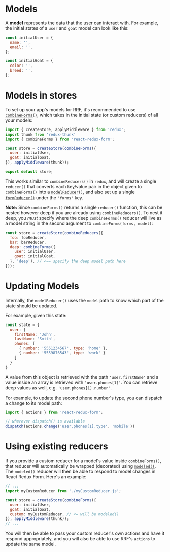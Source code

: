 # Models

A **model** represents the data that the user can interact with. For example, the initial states of a `user` and `goat` model can look like this:

```jsx
const initialUser = {
  name: '',
  email: '',
};

const initialGoat = {
  color: '',
  breed: '',
};
```

# Models in stores

To set up your app's models for RRF, it's recommended to use [`combineForms()`](../api/combineForms.md), which takes in the initial state (or custom reducers) of all your models:

```jsx
import { createStore, applyMiddleware } from 'redux';
import thunk from 'redux-thunk'
import { combineForms } from 'react-redux-form';

const store = createStore(combineForms({
  user: initialUser,
  goat: initialGoat,
}), applyMiddleware(thunk));

export default store;
```

This works similar to `combineReducers()` in `redux`, and will create a single `reducer()` that converts each key/value pair in the object given to `combineForms()` into a [`modelReducer()`](../api/modelReducer.md), and also set up a single [`formReducer()`](../api/formReducer.md) under the `'forms'` key.

**Note:** Since `combineForms()` returns a single `reducer()` function, this can be nested however deep if you are already using `combineReducers()`. To nest it deep, you _must_ specify where the deep `combineForms()` reducer will live as a model string in the second argument to `combineForms(forms, model)`:

```jsx
const store = createStore(combineReducers({
  foo: fooReducer,
  bar: barReducer,
  deep: combineForms({
    user: initialUser,
    goat: initialGoat,
  }, 'deep'), // <== specify the deep model path here
}));
```

# Updating Models

Internally, the `modelReducer()` uses the `model` path to know which part of the state should be updated.

For example, given this state:

```jsx
const state = {
  user: {  
    firstName: 'John',
    lastName: 'Smith',
    phones: [
      { number: '5551234567', type: 'home' },
      { number: '5559876543', type: 'work' }
    ]
  }
}
```

A value from this object is retrieved with the path `'user.firstName'` and a value inside an array is retrieved with `'user.phones[1]'`. You can retrieve deep values as well, e.g. `'user.phones[1].number'`.

For example, to update the second phone number's type, you can dispatch a change to its model path:

```jsx
import { actions } from 'react-redux-form';

// wherever dispatch() is available
dispatch(actions.change('user.phones[1].type', 'mobile'))
```

# Using existing reducers

If you provide a custom reducer for a model's value inside `combineForms()`, that reducer will automatically be wrapped (decorated) using [`modeled()`](../api/modeled.md). The `modeled()` reducer will then be able to respond to model changes in React Redux Form. Here's an example:

```jsx
// ...
import myCustomReducer from './myCustomReducer.js';

const store = createStore(combineForms({
  user: initialUser,
  goat: initialGoat,
  custom: myCustomReducer, // <= will be modeled()
}), applyMiddleware(thunk));
// ...
```

You will then be able to pass your custom reducer's own actions and have it respond appropriately, and you will also be able to use RRF's `actions` to update the same model.



